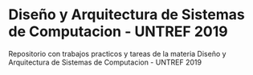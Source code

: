 # Diseño y Arquitectura de Sistemas de Computacion - UNTREF 2019
Repositorio con trabajos practicos y tareas de la materia Diseño y Arquitectura de Sistemas de Computacion - UNTREF 2019

